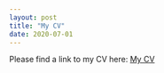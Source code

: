 ```yaml
---
layout: post
title: "My CV"
date: 2020-07-01
---
```


Please find a link to my CV here: [My CV](/images/CV_BrittaRude_April2020.pdf)
